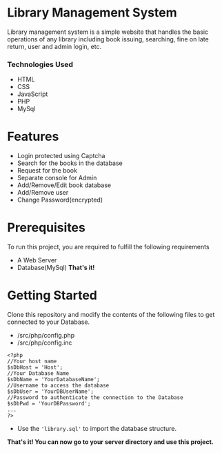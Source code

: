 # Library Management System

Library management system is a simple website that handles the basic operations of any library including book issuing, searching, fine on late return, user and admin login, etc.

### Technologies Used
- HTML
- CSS
- JavaScript
- PHP
- MySql

# Features

- Login protected using Captcha
- Search for the books in the database
- Request for the book
- Separate console for Admin
- Add/Remove/Edit book database
- Add/Remove user
- Change Password(encrypted)

# Prerequisites

To run this project, you are required to fulfill the following requirements
- A Web Server
- Database(MySql)
**That's it!**


# Getting Started

Clone this repository and modify the contents of the following files to get connected to your Database.

- /src/php/config.php
- /src/php/config.inc
```
<?php
//Your host name
$sDbHost = 'Host';
//Your Database Name
$sDbName = 'YourDatabaseName';
//Username to access the database
$sDbUser = 'YourDBUserName';
//Password to authenticate the connection to the Database
$sDbPwd = 'YourDBPassword';
...
?>
```
- Use the ` 'library.sql' ` to import the database structure.

**That's it! You can now go to your server directory and use this project.**
